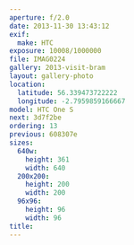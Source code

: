 ```yaml
---
aperture: f/2.0
date: 2013-11-30 13:43:12
exif:
  make: HTC
exposure: 10008/1000000
file: IMAG0224
gallery: 2013-visit-bram
layout: gallery-photo
location:
  latitude: 56.339473722222
  longitude: -2.7959859166667
model: HTC One S
next: 3d7f2be
ordering: 13
previous: 608307e
sizes:
  640w:
    height: 361
    width: 640
  200x200:
    height: 200
    width: 200
  96x96:
    height: 96
    width: 96
title: 
---
```

